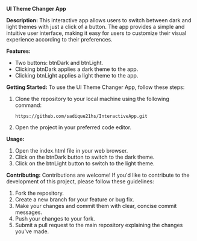 **UI Theme Changer App**

**Description:**
This interactive app allows users to switch between dark and light themes with just a click of a button. The app provides a simple and intuitive user interface, making it easy for users to customize their visual experience according to their preferences.

**Features:**
- Two buttons: btnDark and btnLight.
- Clicking btnDark applies a dark theme to the app.
- Clicking btnLight applies a light theme to the app.

**Getting Started:**
To use the UI Theme Changer App, follow these steps:
1. Clone the repository to your local machine using the following command:
   ```
   https://github.com/sadique21hs/InteractiveApp.git
   ```
2. Open the project in your preferred code editor.

**Usage:**
1. Open the index.html file in your web browser.
2. Click on the btnDark button to switch to the dark theme.
3. Click on the btnLight button to switch to the light theme.

**Contributing:**
Contributions are welcome! If you'd like to contribute to the development of this project, please follow these guidelines:
1. Fork the repository.
2. Create a new branch for your feature or bug fix.
3. Make your changes and commit them with clear, concise commit messages.
4. Push your changes to your fork.
5. Submit a pull request to the main repository explaining the changes you've made.

